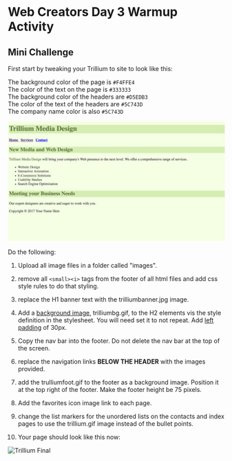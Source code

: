 # Web Creators Day 3 Warmup Activity

## Mini Challenge 

First start by tweaking your Trillium to site to look like this: 

The background color of the page is `#F4FFE4` <br>
The color of the text on the page is `#333333`<br>
The background color of the headers are `#D5EDB3`<br>
The color of the text of the headers are `#5C743D`<br>
The company name color is also `#5C743D`<br>


![Trillium Colors](images/trilliumGreen.png)


Do the following:

1. Upload all image files in a folder called "images".

2. remove all `<small><i>` tags from the footer of all html files and add css style rules to do that styling.

3. replace the H1 banner text with the trilliumbanner.jpg image. 

4. Add a [background image](https://www.w3schools.com/cssref/pr_background-image.asp), trilliumbg.gif, to the H2 elements vis the style definition in the stylesheet.
   You will need set it to not repeat. Add [left padding](https://www.w3schools.com/css/css_padding.asp) of 30px.

5. Copy the nav bar into the footer. Do not delete the nav bar at the top of the screen.

6. replace the navigation links **BELOW THE HEADER** with the images provided.

7. add the trulliumfoot.gif to the footer as a background image. Position it at the top right of the footer. Make the footer height be 75 pixels.

8. Add the favorites icon image link to each page.

9. change the list markers for the unordered lists on the contacts and index pages to use the trillium.gif image instead of the bullet points.

10. Your page should look like this now:

![Trillium Final](trilliumFinal.png)


